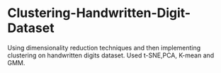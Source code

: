 # Clustering-Handwritten-Digit-Dataset
Using dimensionality reduction techniques and then implementing clustering on handwritten digits dataset. Used t-SNE,PCA, K-mean and GMM.

